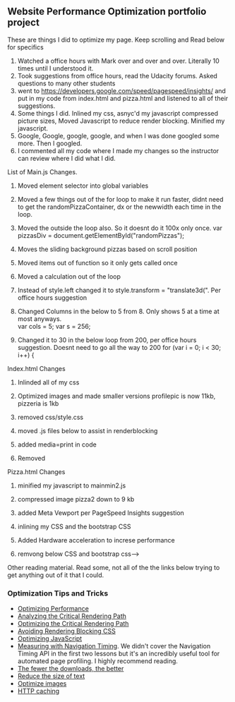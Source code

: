 ## Website Performance Optimization portfolio project


These are things I did to optimize my page. Keep scrolling and Read below for specifics

1.  Watched a office hours with Mark over and over and over. Literally 10 times until I understood it.
2.  Took suggestions from office hours, read the Udacity forums.  Asked questions to many other students
3.  went to https://developers.google.com/speed/pagespeed/insights/ and put in my code from index.html and pizza.html and listened to all of their suggestions.
4.  Some things I did.  Inlined my css, asnyc'd my javascript compressed picture sizes, Moved Javascript to reduce render blocking.
	Minified my javascript.
5.  Google, Google, google, google, and when I was done googled some more.  Then I googled.
6.  I commented all my code where I made my changes so the instructor can review where I did what I did.

List of Main.js Changes.

1. Moved element selector into global variables

2. Moved a few things out of the for loop to make it run faster, didnt need to get the randomPizzaContainer, dx or the newwidth each time in the loop.

3. Moved the outside the loop also.  So it doesnt do it 100x only once. 
var pizzasDiv = document.getElementById("randomPizzas");

4. Moves the sliding background pizzas based on scroll position

5. Moved items out of function so it only gets called once

6. Moved a calculation out of the loop

7. Instead of style.left changed it to style.transform = "translate3d(".  Per office hours suggestion

8. Changed Columns in the below to 5 from 8.  Only shows 5 at a time at most anyways.  
  var cols = 5;
  var s = 256;

9. Changed it to 30 in the below loop from 200, per office hours suggestion.  Doesnt need to go all the way to 200
  for (var i = 0; i < 30; i++) {


Index.html Changes

1. Inlinded all of my css

2. Optimized images and made smaller versions
profilepic is now 11kb, pizzeria is 1kb

3. removed css/style.css 

4. moved .js files below to assist in renderblocking 
    <script src="http://www.google-analytics.com/analytics.js" async ></script>
    <script async src="js/perfmatters.js"></script>

5. added media=print in code
 <link href="css/print.css" rel="stylesheet" media="print">

6. Removed <link href="//fonts.googleapis.com/css?family=Open+Sans:400,700" rel="stylesheet">


Pizza.html Changes

1. minified my javascript to mainmin2.js

2. compressed image pizza2 down to 9 kb

3. added Meta Vewport per PageSpeed Insights suggestion

4. inlining my CSS and the bootstrap CSS

5. Added Hardware acceleration to increse performance

6. remvong below CSS and bootstrap css--> 
<link rel="stylesheet" href="css/style.css">
<link rel="stylesheet" href="css/bootstrap-grid.css">




Other reading material.  Read some, not all of the the links below trying to get anything out of it that I could.  


### Optimization Tips and Tricks
* [Optimizing Performance](https://developers.google.com/web/fundamentals/performance/ "web performance")
* [Analyzing the Critical Rendering Path](https://developers.google.com/web/fundamentals/performance/critical-rendering-path/analyzing-crp.html "analyzing crp")
* [Optimizing the Critical Rendering Path](https://developers.google.com/web/fundamentals/performance/critical-rendering-path/optimizing-critical-rendering-path.html "optimize the crp!")
* [Avoiding Rendering Blocking CSS](https://developers.google.com/web/fundamentals/performance/critical-rendering-path/render-blocking-css.html "render blocking css")
* [Optimizing JavaScript](https://developers.google.com/web/fundamentals/performance/critical-rendering-path/adding-interactivity-with-javascript.html "javascript")
* [Measuring with Navigation Timing](https://developers.google.com/web/fundamentals/performance/critical-rendering-path/measure-crp.html "nav timing api"). We didn't cover the Navigation Timing API in the first two lessons but it's an incredibly useful tool for automated page profiling. I highly recommend reading.
* <a href="https://developers.google.com/web/fundamentals/performance/optimizing-content-efficiency/eliminate-downloads.html">The fewer the downloads, the better</a>
* <a href="https://developers.google.com/web/fundamentals/performance/optimizing-content-efficiency/optimize-encoding-and-transfer.html">Reduce the size of text</a>
* <a href="https://developers.google.com/web/fundamentals/performance/optimizing-content-efficiency/image-optimization.html">Optimize images</a>
* <a href="https://developers.google.com/web/fundamentals/performance/optimizing-content-efficiency/http-caching.html">HTTP caching</a>


